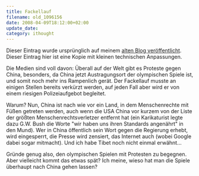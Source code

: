 ```yaml
---
title: Fackellauf
filename: old_1096156
date: 2008-04-09T18:12:00+02:00
update_date:
category: ithought
---
```

Dieser Eintrag wurde ursprünglich auf meinem [alten Blog veröffentlicht](https://stu.blogger.de/stories/1096156/). Dieser Eintrag hier ist eine Kopie mit kleinen technischen Anpassungen.

Die Medien sind voll davon: Überall auf der Welt gibt es Proteste gegen China, besonders, da China jetzt Austragungsort der olympischen Spiele ist, und somit noch mehr ins Rampenlich gerät. Der Fackellauf musste an einigen Stellen bereits verkürzt werden, auf jeden Fall aber wird er von einem riesigen Polizeiaufgebot begleitet.

Warum? Nun, China ist nach wie vor ein Land, in dem Menschenrechte mit Füßen getreten werden, auch wenn die USA China vor kurzem von der Liste der größten Menschenrechtsverletzer entfernt hat (ein Karikaturist legte dazu G.W. Bush die Worte "wir haben uns ihren Standards angenährt" in den Mund). Wer in China öffentlich sein Wort gegen die Regierung erhebt, wird eingesperrt, die Presse wird zensiert, das Internet auch (wobei Google dabei sogar mitmacht). Und ich habe Tibet noch nicht einmal erwähnt…

Gründe genug also, den olympischen Spielen mit Protesten zu begegnen. Aber vielleicht kommt das etwas spät? Ich meine, wieso hat man die Spiele überhaupt nach China gehen lassen?
